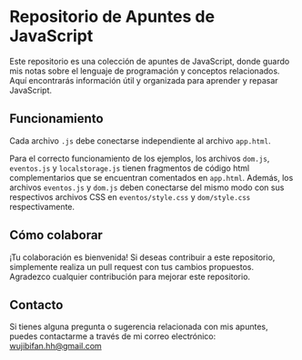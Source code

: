 # Repositorio de Apuntes de JavaScript

Este repositorio es una colección de apuntes de JavaScript, donde guardo mis notas sobre el lenguaje de programación y conceptos relacionados. Aquí encontrarás información útil y organizada para aprender y repasar JavaScript.

## Funcionamiento

Cada archivo `.js` debe conectarse independiente al archivo `app.html`.

Para el correcto funcionamiento de los ejemplos, los archivos `dom.js`, `eventos.js` y `localstorage.js` tienen fragmentos de código html complementarios que se encuentran comentados en `app.html`.
Además, los archivos `eventos.js` y `dom.js` deben conectarse del mismo modo con sus respectivos archivos CSS en `eventos/style.css` y `dom/style.css` respectivamente.

## Cómo colaborar

¡Tu colaboración es bienvenida! Si deseas contribuir a este repositorio, simplemente realiza un pull request con tus cambios propuestos. Agradezco cualquier contribución para mejorar este repositorio.

## Contacto

Si tienes alguna pregunta o sugerencia relacionada con mis apuntes, puedes contactarme a través de mi correo electrónico: [wujibifan.hh@gmail.com](mailto:wujibifan.hh@gmail.com)
